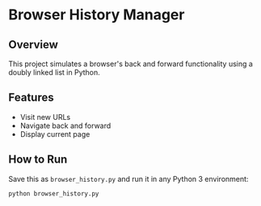 # Browser History Manager

## Overview
This project simulates a browser's back and forward functionality using a doubly linked list in Python.

## Features
- Visit new URLs
- Navigate back and forward
- Display current page

## How to Run
Save this as `browser_history.py` and run it in any Python 3 environment:
```bash
python browser_history.py
